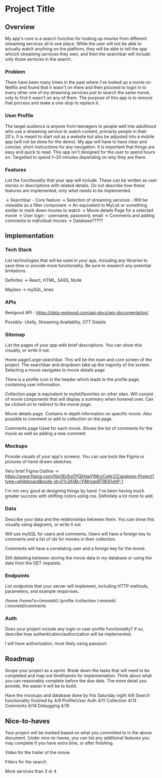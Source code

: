 # Project Title

## Overview

My app's core is a search function for looking up movies from different streaming services all in one place. While the user will not be able to actually watch anything on the platform, they will be able to tell the app whcich streaming services they own, and then the searchbar will include only those services in the search.

### Problem

There have been many times in the past where I've looked up a movie on Netflix and found that it wasn't on there and then proceed to login in to every other one of my streaming services just to search the same movie, only to find it wasn't on any of them. The purpose of this app is to remove that process and make a one-stop to replace it.

### User Profile

The target audience is anyone from teenagers to people well into adulthood who use a streaming service to watch content, primarily people in their 20's. It is meant to start out as a website but also be adjusted into a mobile app (will not be done for the demo). My app will have to have clear and concise, short instructions for any navigation. It is important that things are easy and quick to read. This app isn't designed for the user to spend hours on. Targetted to spend 1~20 minutes depending on why they are there.

### Features

List the functionality that your app will include. These can be written as user stories or descriptions with related details. Do not describe _how_ these features are implemented, only _what_ needs to be implemented.

 -> Searchbar - Core feature
 -> Selection of streaming services - Will be viewable as a filter component
 -> An equivalent to MyList or something similar to mark down movies to watch
 -> Movie details Page for a selected movie
 -> User login - username, password, email
 -> Comments and adding comments to individual movies
 -> Database?????

## Implementation

### Tech Stack

List technologies that will be used in your app, including any libraries to save time or provide more functionality. Be sure to research any potential limitations.

Definites -> React, HTML, SASS, Node

Maybes -> mySQL, knex

### APIs

Reelgood API - https://data.reelgood.com/api-docs/api-documentation/

Possibly- Utelly, Streaming Availablity, OTT Details

### Sitemap

List the pages of your app with brief descriptions. You can show this visually, or write it out.

Home page/Large searchbar. This will be the main and core screen of the project. The searchbar and dropdown take up the majority of the screen. Selecting a movie navigates to movie details page

There is a profile icon in the header which leads to the profile page, containing user information.

Collection page is equivalent to mylist/favorites on other sites. Will consist of movie components that will display a summary when hovered over. Can be clicked on to redirect to the movie page.

Movie details page. Contains in depth information on specific movie. Also possible to comment or add to collection on the page.

Comments page Used for each movie. Shows the list of comments for the movie as well as adding a new comment

### Mockups

Provide visuals of your app's screens. You can use tools like Figma or pictures of hand-drawn sketches.

Very brief Figma Outline -> https://www.figma.com/file/I8UhoTPQlHpeYlMcvCqAr2/Capstone-Project?type=whiteboard&node-id=0%3A1&t=YiMrsgxBT9E61ohP-1

I'm not very good at designing things by hand. I've been having much greater success with shifting colors using css. Definitely a lot more to add.

### Data

Describe your data and the relationships between them. You can show this visually using diagrams, or write it out. 

Will use mySQL for users and comments. Users will have a foreign key to comments and a list of ids for movies in their collection. 

Comments will have a correlating user and a foreign key for the movie

Still debating between storing the movie data in my database or using the data from the GET requests.

### Endpoints

List endpoints that your server will implement, including HTTP methods, parameters, and example responses.

/home
/home?s={movieId}
/profile
/collection
/:movieId
/:movieId/comments

### Auth

Does your project include any login or user profile functionality? If so, describe how authentication/authorization will be implemented.

I will have authorization, most likely using passport.

## Roadmap

Scope your project as a sprint. Break down the tasks that will need to be completed and map out timeframes for implementation. Think about what you can reasonably complete before the due date. The more detail you provide, the easier it will be to build.

Have the mockups and database done by this Saturday night 4/6
Search functionality finished by 4/9
Profile/User Auth 4/11
Collection 4/13
Comments 4/14
Debugging 4/16

## Nice-to-haves

Your project will be marked based on what you committed to in the above document. Under nice-to-haves, you can list any additional features you may complete if you have extra time, or after finishing.

Video for the trailer of the movie

Filters for the search

More services than 3 or 4
